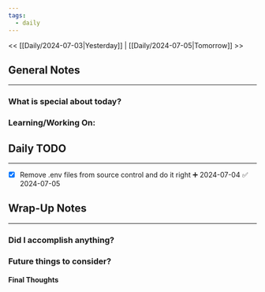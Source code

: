 ```yaml
---
tags:
  - daily
---
```

<< [[Daily/2024-07-03|Yesterday]] |  [[Daily/2024-07-05|Tomorrow]] >>

## General Notes
---
### What is special about today?


### Learning/Working On:



## Daily TODO
---
- [x] Remove .env files from source control and do it right ➕ 2024-07-04 ✅ 2024-07-05



## Wrap-Up Notes
---
### Did I accomplish anything?
### Future things to consider?
#### Final Thoughts

